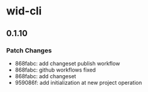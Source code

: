# wid-cli

## 0.1.10

### Patch Changes

- 868fabc: add changeset publish workflow
- 868fabc: github workflows fixed
- 868fabc: add changeset
- 959086f: add initialization at new project operation
